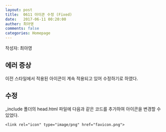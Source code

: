 ```yaml
---
layout: post
title:  0611 아이콘 수정 (Fixed)
date:   2017-06-11 00:20:00
auther: 최아영
comments: false
categories: Homepage
---
```


작성자: 최아영

## 에러 증상
이전 스타일에서 적용된 아이콘이 계속 적용되고 있어 수정하기로 하였다.

## 수정
_include 폴더의 head.html 파일에 다음과 같은 코드를 추가하여 아이콘을 변경할 수 있었다.

```
<link rel="icon" type="image/png" href="favicon.png">
```

